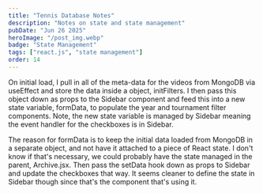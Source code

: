 ```yaml
---
title: "Tennis Database Notes"
description: "Notes on state and state management"
pubDate: "Jun 26 2025"
heroImage: "/post_img.webp"
badge: "State Management"
tags: ["react.js", "state management"]
order: 14
---
```


On initial load, I pull in all of the meta-data for the videos from MongoDB via useEffect and store the data inside a object, initFilters. I then pass this object down as props to the Sidebar component and feed this into a new state variable, formData, to populate the year and tournament filter components. Note, the new state variable is managed by Sidebar meaning the event handler for the checkboxes is in Sidebar.

The reason for formData is to keep the initial data loaded from MongoDB in a separate object, and not have it attached to a piece of React state. I don't know if that's necessary, we could probably have the state managed in the parent, Archive.jsx. Then pass the setData hook down as props to Sidebar and update the checkboxes that way. It seems cleaner to define the state in Sidebar though since that's the component that's using it.
